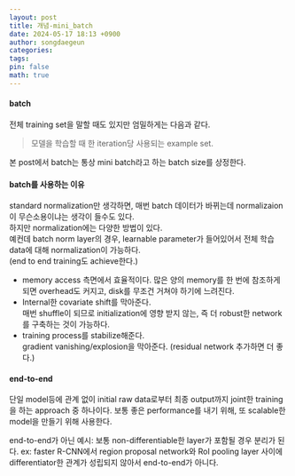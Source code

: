 ```yaml
---
layout: post
title: 개념-mini_batch
date: 2024-05-17 18:13 +0900
author: songdaegeun
categories:
tags:
pin: false
math: true
---
```


#### batch
전체 training set을 말할 때도 있지만 엄밀하게는 다음과 같다.

> 모델을 학습할 때 한 iteration당 사용되는 example set.

본 post에서 batch는 통상 mini batch라고 하는 batch size를 상정한다.

#### batch를 사용하는 이유

standard normalization만 생각하면, 매번 batch 데이터가 바뀌는데 normalizaion이 무슨소용이냐는 생각이 들수도 있다.\
하지만 normalization에는 다양한 방법이 있다.\
예컨데 batch norm layer의 경우, learnable parameter가 들어있어서 전체 학습 data에 대해 normalization이 가능하다.\
(end to end training도 achieve한다.)

- memory access 측면에서 효율적이다.
많은 양의 memory를 한 번에 참조하게 되면 overhead도 커지고, disk를 무조건 거쳐야 하기에 느려진다.
- Internal한 covariate shift를 막아준다.\
매번 shuffle이 되므로 initialization에 영향 받지 않는, 즉 더 robust한 network를 구축하는 것이 가능하다.
- training process를 stabilize해준다.\
gradient vanishing/explosion을 막아준다. (residual network 추가하면 더 좋다.)

#### end-to-end

단일 model등에 관계 없이 initial raw data로부터 최종 output까지 joint한 training을 하는 approach 중 하나이다.
보통 좋은 performance를 내기 위해, 또 scalable한 model을 만들기 위해 사용한다.

end-to-end가 아닌 예시:
보통 non-differentiable한 layer가 포함될 경우 분리가 된다.
ex: faster R-CNN에서 region proposal network와 RoI pooling layer 사이에 differentiator한 관계가 성립되지 않아서 end-to-end가 아니다.
